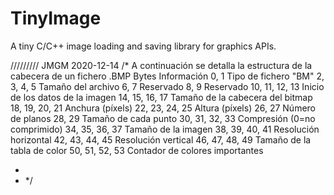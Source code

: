 # TinyImage
A tiny C/C++ image loading and saving library for graphics APIs.

///////// JMGM 2020-12-14
/*
A continuación se detalla la estructura de la cabecera de un fichero .BMP
Bytes 	Información
0, 1 	Tipo de fichero "BM"
2, 3, 4, 5 	Tamaño del archivo
6, 7 	Reservado
8, 9 	Reservado
10, 11, 12, 13 	Inicio de los datos de la imagen
14, 15, 16, 17 	Tamaño de la cabecera del bitmap
18, 19, 20, 21 	Anchura (píxels)
22, 23, 24, 25 	Altura (píxels)
26, 27 	Número de planos
28, 29 	Tamaño de cada punto
30, 31, 32, 33 	Compresión (0=no comprimido)
34, 35, 36, 37 	Tamaño de la imagen
38, 39, 40, 41 	Resolución horizontal
42, 43, 44, 45 	Resolución vertical
46, 47, 48, 49 	Tamaño de la tabla de color
50, 51, 52, 53 	Contador de colores importantes 

 *
 * */